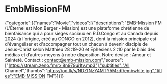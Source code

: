 # EmbMissionFM
{"categorie":[{"names":"Movie","videos":[{"descriptions":"EMB-Mission FM (L’Éternel est Mon Berger - Mission) est une plateforme chrétienne de bienfaisance qui a pour sièges sociaux en R.D.Congo et au Canada depuis 2024 (à l'origine, créé au CONGO en 2012), dont la mission principale est d'évangéliser et d'accompagner tout un chacun à devenir disciple de Jésus-Christ selon Matthieu 28 :19-20 et Éphésiens 2 :10 par le biais des médias et d’autres moyens à notre disposition. Notre devise : Amour et Sainteté. Contact : contact@emb-mission.com","source":["https://stream.zeno.fm/rxi8n979ui1tv.mp3"],"subtitles":"All Channel","thumbs":"https://od.lk/s/NDZfNzY4MTY5Mzdf/embwhite.jpg","titles":"EMB-MISSION FM"}]}]}
